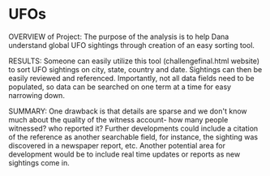 # UFOs

OVERVIEW of Project: The purpose of the analysis is to help Dana understand global UFO sightings through creation of an easy sorting tool. 

RESULTS: Someone can easily utilize this tool (challengefinal.html website) to sort UFO sightings on city, state, country and date. Sightings can then be easily reviewed and referenced. Importantly, not all data fields need to be populated, so data can be searched on one term at a time for easy narrowing down. 

SUMMARY: One drawback is that details are sparse and we don't know much about the quality of the witness account- how many people witnessed? who reported it?
Further developments could include a citation of the reference as another searchable field, for instance, the sighting was discovered in a newspaper report, etc. Another potential area for development would be to include real time updates or reports as new sightings come in. 


